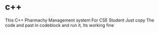 # c++
This C++ Pharmachy  Management system For CSE Student   Just copy The code and past in codeblock and run it, Its working fine 
